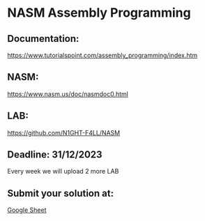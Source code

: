 # NASM Assembly Programming

## Documentation:

https://www.tutorialspoint.com/assembly_programming/index.htm

## NASM:

https://www.nasm.us/doc/nasmdoc0.html

## LAB:
https://github.com/N1GHT-F4LL/NASM

## Deadline: 31/12/2023

Every week we will upload 2 more LAB

## Submit your solution at:
[Google Sheet](https://docs.google.com/spreadsheets/d/1troW6gQJM18VXiYyaAA2btpVX4kfYKRPZUM_5h_l_3Y/edit#gid=1515268358&range=B2:G2)
